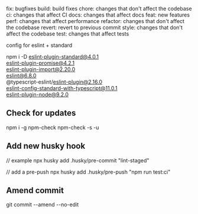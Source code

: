 fix: bugfixes
build: build fixes
chore: changes that don't affect the codebase
ci: changes that affect CI
docs: changes that affect docs
feat: new features
perf: changes that affect performance
refactor: changes that don't affect the codebase
revert: revert to previous commit
style: changes that don't affect the codebase
test: changes that affect tests


config for eslint + standard

npm i -D eslint-plugin-standard@4.0.1 \
eslint-plugin-promise@4.2.1 \
eslint-plugin-import@2.20.0 \
eslint@6.8.0 \
@typescript-eslint/eslint-plugin@2.16.0 \
eslint-config-standard-with-typescript@11.0.1 \
eslint-plugin-node@9.2.0

## Check for updates
npm i -g npm-check
npm-check -s -u

## Add new husky hook

// example
npx husky add .husky/pre-commit "lint-staged"    

// add a pre-push
npx husky add .husky/pre-push "npm run test:ci"    


## Amend commit 
git commit --amend --no-edit